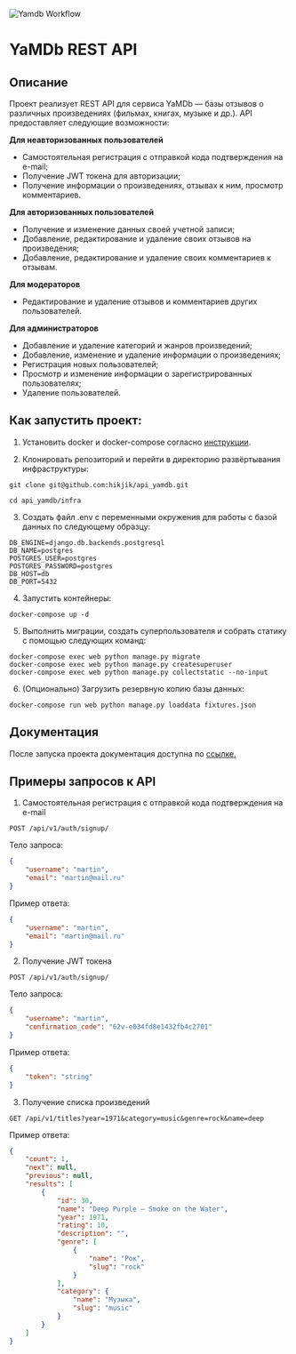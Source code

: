 ![Yamdb Workflow](https://github.com/hikjik/yamdb_final/actions/workflows/yamdb_workflow.yml/badge.svg)

# YaMDb REST API

## Описание

Проект реализует REST API для сервиса YaMDb — базы отзывов о различных произведениях (фильмах, книгах, музыке и др.). API предоставляет следующие возможности:

**Для неавторизованных пользователей**

- Самостоятельная регистрация с отправкой кода подтверждения на e-mail;
- Получение JWT токена для авторизации;
- Получение информации о произведениях, отзывах к ним, просмотр комментариев.

**Для авторизованных пользователей**

- Получение и изменение данных своей учетной записи;
- Добавление, редактирование и удаление своих отзывов на произведения;
- Добавление, редактирование и удаление своих комментариев к отзывам.

**Для модераторов**

- Редактирование и удаление отзывов и комментариев других пользователей.

**Для администраторов**

- Добавление и удаление категорий и жанров произведений;
- Добавление, изменение и удаление информации о произведениях;
- Регистрация новых пользователей;
- Просмотр и изменение информации о зарегистрированных пользователях;
- Удаление пользователей.

## Как запустить проект:

1. Установить docker и docker-compose согласно [инструкции](https://docs.docker.com/engine/install/).

2. Клонировать репозиторий и перейти в директорию развёртывания инфраструктуры:

```
git clone git@github.com:hikjik/api_yamdb.git
```

```
cd api_yamdb/infra
```

3. Создать файл .env с переменными окружения для работы с базой данных по следующему образцу:

```
DB_ENGINE=django.db.backends.postgresql
DB_NAME=postgres
POSTGRES_USER=postgres
POSTGRES_PASSWORD=postgres
DB_HOST=db
DB_PORT=5432
```

4. Запустить контейнеры:

```
docker-compose up -d
```

5. Выполнить миграции, создать суперпользователя и собрать статику с помощью следующих команд:

```
docker-compose exec web python manage.py migrate
docker-compose exec web python manage.py createsuperuser
docker-compose exec web python manage.py collectstatic --no-input
```

6. (Опционально) Загрузить резервную копию базы данных:

```
docker-compose run web python manage.py loaddata fixtures.json
```

## Документация

После запуска проекта документация доступна по [ссылке.](http://127.0.0.1/redoc)

## Примеры запросов к API

1. Самостоятельная регистрация с отправкой кода подтверждения на e-mail

```
POST /api/v1/auth/signup/
```

Тело запроса:

```json
{
    "username": "martin",
    "email": "martin@mail.ru"
}
```

Пример ответа:

```json
{
    "username": "martin",
    "email": "martin@mail.ru"
}
```

2. Получение JWT токена

```
POST /api/v1/auth/signup/
```

Тело запроса:

```json
{
    "username": "martin",
    "confirmation_code": "62v-e034fd8e1432fb4c2701"
}
```

Пример ответа:

```json
{
    "token": "string"
}
```

3. Получение списка произведений

```
GET /api/v1/titles?year=1971&category=music&genre=rock&name=deep
```

Пример ответа:

```json
{
    "count": 1,
    "next": null,
    "previous": null,
    "results": [
        {
            "id": 30,
            "name": "Deep Purple — Smoke on the Water",
            "year": 1971,
            "rating": 10,
            "description": "",
            "genre": [
                {
                    "name": "Рок",
                    "slug": "rock"
                }
            ],
            "category": {
                "name": "Музыка",
                "slug": "music"
            }
        }
    ]
}
```
